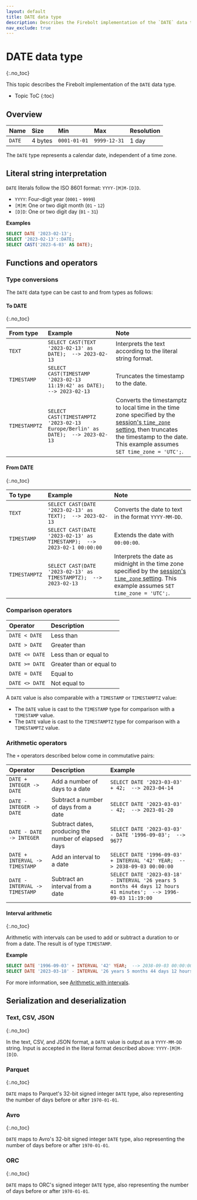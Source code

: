 ```yaml
---
layout: default
title: DATE data type
description: Describes the Firebolt implementation of the `DATE` data type
nav_exclude: true
---
```


# DATE data type
{:.no_toc}

This topic describes the Firebolt implementation of the `DATE` data type.

* Topic ToC
{:toc}

## Overview

| Name   | Size    | Min          | Max          | Resolution |
| :----- | :------ | :----------- | :----------- | :--------- |
| `DATE` | 4 bytes | `0001-01-01` | `9999-12-31` | 1 day      |

The `DATE` type represents a calendar date, independent of a time zone.

## Literal string interpretation

`DATE` literals follow the ISO 8601 format: `YYYY-[M]M-[D]D`.

* `YYYY`: Four-digit year (`0001` - `9999`)
* `[M]M`: One or two digit month (`01` - `12`)
* `[D]D`: One or two digit day (`01` - `31`)

**Examples**

```sql
SELECT DATE '2023-02-13';
SELECT '2023-02-13'::DATE;
SELECT CAST('2023-6-03' AS DATE);
```

## Functions and operators

### Type conversions

The `DATE` data type can be cast to and from types as follows:

#### To DATE
{:.no_toc}

| From type     | Example                                                                        | Note                                                                                                                                                                                                                                              |
| :------------ | :----------------------------------------------------------------------------- | :------------------------------------------------------------------------------------------------------------------------------------------------------------------------------------------------------------------------------------------------ |
| `TEXT`        | `SELECT CAST(TEXT '2023-02-13' as DATE);  --> 2023-02-13`                      | Interprets the text according to the literal string format.                                                                                                                                                                                       |
| `TIMESTAMP`   | `SELECT CAST(TIMESTAMP '2023-02-13 11:19:42' as DATE);  --> 2023-02-13`        | Truncates the timestamp to the date.                                                                                                                                                                                                              |
| `TIMESTAMPTZ` | `SELECT CAST(TIMESTAMPTZ '2023-02-13 Europe/Berlin' as DATE);  --> 2023-02-13` | Converts the timestamptz to local time in the time zone specified by the [session's `time_zone` setting](../Reference/system-settings.md#set-time-zone), then truncates the timestamp to the date. This example assumes `SET time_zone = 'UTC';`. |

#### From DATE
{:.no_toc}

| To type       | Example                                                                | Note                                                                                                                                                                                             |
| :------------ | :--------------------------------------------------------------------- | :----------------------------------------------------------------------------------------------------------------------------------------------------------------------------------------------- |
| `TEXT`        | `SELECT CAST(DATE '2023-02-13' as TEXT);  --> 2023-02-13`              | Converts the date to text in the format `YYYY-MM-DD`.                                                                                                                                            |
| `TIMESTAMP`   | `SELECT CAST(DATE '2023-02-13' as TIMESTAMP);  --> 2023-02-1 00:00:00` | Extends the date with `00:00:00`.                                                                                                                                                                |
| `TIMESTAMPTZ` | `SELECT CAST(DATE '2023-02-13' as TIMESTAMPTZ);  --> 2023-02-13`       | Interprets the date as midnight in the time zone specified by the [session's `time_zone` setting](../Reference/system-settings.md#set-time-zone). This example assumes `SET time_zone = 'UTC';`. |

### Comparison operators

| Operator       | Description              |
| :------------- | :----------------------- |
| `DATE < DATE`  | Less than                |
| `DATE > DATE`  | Greater than             |
| `DATE <= DATE` | Less than or equal to    |
| `DATE >= DATE` | Greater than or equal to |
| `DATE = DATE`  | Equal to                 |
| `DATE <> DATE` | Not equal to             |

A `DATE` value is also comparable with a `TIMESTAMP` or `TIMESTAMPTZ` value:

* The `DATE` value is cast to the `TIMESTAMP` type for comparison with a `TIMESTAMP` value.
* The `DATE` value is cast to the `TIMESTAMPTZ` type for comparison with a `TIMESTAMPTZ` value.

### Arithmetic operators

The `+` operators described below come in commutative pairs:

| Operator                       | Description                                          | Example                                                                                                         |
| :----------------------------- | :--------------------------------------------------- | :-------------------------------------------------------------------------------------------------------------- |
| `DATE + INTEGER -> DATE`       | Add a number of days to a date                       | `SELECT DATE '2023-03-03' + 42;  --> 2023-04-14`                                                                |
| `DATE - INTEGER -> DATE`       | Subtract a number of days from a date                | `SELECT DATE '2023-03-03' - 42;  --> 2023-01-20`                                                                |
| `DATE - DATE -> INTEGER`       | Subtract dates, producing the number of elapsed days | `SELECT DATE '2023-03-03' - DATE '1996-09-03';  --> 9677`                                                       |
| `DATE + INTERVAL -> TIMESTAMP` | Add an interval to a date                            | `SELECT DATE '1996-09-03' + INTERVAL '42' YEAR;  --> 2038-09-03 00:00:00`                                       |
| `DATE - INTERVAL -> TIMESTAMP` | Subtract an interval from a date                     | `SELECT DATE '2023-03-18' - INTERVAL '26 years 5 months 44 days 12 hours 41 minutes';  --> 1996-09-03 11:19:00` |

#### Interval arithmetic
{:.no_toc}

Arithmetic with intervals can be used to add or subtract a duration to or from a date.
The result is of type `TIMESTAMP`.

**Example**

```sql
SELECT DATE '1996-09-03' + INTERVAL '42' YEAR;  --> 2038-09-03 00:00:00
SELECT DATE '2023-03-18' - INTERVAL '26 years 5 months 44 days 12 hours 41 minutes';  --> 1996-09-03 11:19:00
```

For more information, see [Arithmetic with intervals](../Reference/interval-arithmetic.md).

## Serialization and deserialization

### Text, CSV, JSON
{:.no_toc}

In the text, CSV, and JSON format, a `DATE` value is output as a `YYYY-MM-DD` string. Input is accepted in the literal format described above: `YYYY-[M]M-[D]D`.

### Parquet
{:.no_toc}

`DATE` maps to Parquet's 32-bit signed integer `DATE` type, also representing the number of days before or after `1970-01-01`.

### Avro
{:.no_toc}

`DATE` maps to Avro's 32-bit signed integer `DATE` type, also representing the number of days before or after `1970-01-01`.

### ORC
{:.no_toc}

`DATE` maps to ORC's signed integer `DATE` type, also representing the number of days before or after `1970-01-01`.
